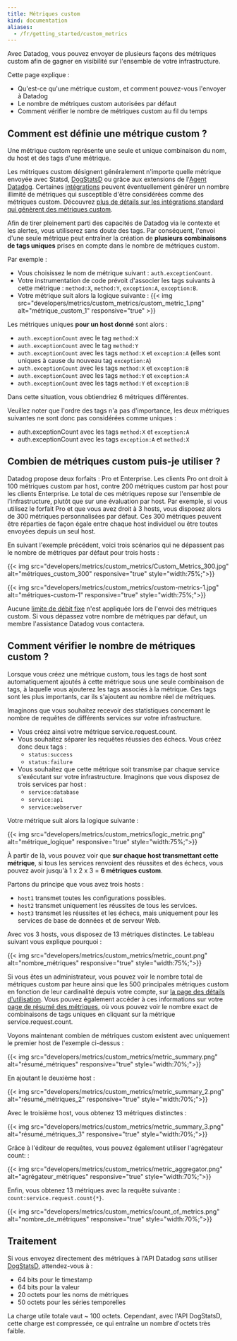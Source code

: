 ```yaml
---
title: Métriques custom
kind: documentation
aliases:
  - /fr/getting_started/custom_metrics
---
```

Avec Datadog, vous pouvez envoyer de plusieurs façons des métriques custom afin de gagner en visibilité sur l'ensemble de votre infrastructure.

Cette page explique :

* Qu'est-ce qu'une métrique custom, et comment pouvez-vous l'envoyer à Datadog
* Le nombre de métriques custom autorisées par défaut
* Comment vérifier le nombre de métriques custom au fil du temps

## Comment est définie une métrique custom ?

Une métrique custom représente une seule et unique combinaison du nom, du host et des tags d'une métrique.

Les métriques custom désignent généralement n'importe quelle métrique envoyée avec Statsd, [DogStatsD][1] ou grâce aux extensions de l'[Agent Datadog][2]. Certaines [intégrations][3] peuvent éventuellement générer un nombre illimité de métriques qui susceptible d'être considérées comme des métriques custom. Découvrez [plus de détails sur les intégrations standard qui génèrent des métriques custom][4].

Afin de tirer pleinement parti des capacités de Datadog via le contexte et les alertes, vous utiliserez sans doute des tags. Par conséquent, l'envoi d'une seule métrique peut entraîner la création de **plusieurs combinaisons de tags uniques** prises en compte dans le nombre de métriques custom.

Par exemple :

* Vous choisissez le nom de métrique suivant : `auth.exceptionCount`.
* Votre instrumentation de code prévoit d'associer les tags suivants à cette métrique : `method:X`, `method:Y`, `exception:A`, `exception:B`.
* Votre métrique suit alors la logique suivante :
{{< img src="developers/metrics/custom_metrics/custom_metric_1.png" alt="métrique_custom_1" responsive="true" >}}

Les métriques uniques **pour un host donné** sont alors :

* `auth.exceptionCount` avec le tag `method:X`
* `auth.exceptionCount` avec le tag `method:Y`
* `auth.exceptionCount` avec les tags `method:X` et `exception:A` (elles sont uniques à cause du nouveau tag `exception:A`)
* `auth.exceptionCount` avec les tags `method:X` et `exception:B`
* `auth.exceptionCount` avec les tags `method:Y` et `exception:A`
* `auth.exceptionCount` avec les tags `method:Y` et `exception:B`

Dans cette situation, vous obtiendriez 6 métriques différentes.

Veuillez noter que l'ordre des tags n'a pas d'importance, les deux métriques suivantes ne sont donc pas considérées comme uniques :

* auth.exceptionCount avec les tags `method:X` et `exception:A`
* auth.exceptionCount avec les tags `exception:A` et `method:X`

## Combien de métriques custom puis-je utiliser ?

Datadog propose deux forfaits : Pro et Enterprise. Les clients Pro ont droit à 100 métriques custom par host, contre 200 métriques custom par host pour les clients Enterprise. Le total de ces métriques repose sur l'ensemble de l'infrastructure, plutôt que sur une évaluation par host. Par exemple, si vous utilisez le forfait Pro et que vous avez droit à 3 hosts, vous disposez alors de 300 métriques personnalisées par défaut. Ces 300 métriques peuvent être réparties de façon égale entre chaque host individuel ou être toutes envoyées depuis un seul host.

En suivant l'exemple précédent, voici trois scénarios qui ne dépassent pas le nombre de métriques par défaut pour trois hosts :

{{< img src="developers/metrics/custom_metrics/Custom_Metrics_300.jpg" alt="métriques_custom_300" responsive="true" style="width:75%;">}}

{{< img src="developers/metrics/custom_metrics/custom-metrics-1.jpg" alt="métriques-custom-1" responsive="true" style="width:75%;">}}

Aucune [limite de débit fixe][5] n'est appliquée lors de l'envoi des métriques custom. Si vous dépassez votre nombre de métriques par défaut, un membre l'assistance Datadog vous contactera.

## Comment vérifier le nombre de métriques custom ?

Lorsque vous créez une métrique custom, tous les tags de host sont automatiquement ajoutés à cette métrique sous une seule combinaison de tags, à laquelle vous ajouterez les tags associés à la métrique. Ces tags sont les plus importants, car ils s'ajoutent au nombre réel de métriques.

Imaginons que vous souhaitez recevoir des statistiques concernant le nombre de requêtes de différents services sur votre infrastructure.

* Vous créez ainsi votre métrique service.request.count.
* Vous souhaitez séparer les requêtes réussies des échecs. Vous créez donc deux tags :
    * `status:success`
    * `status:failure`
* Vous souhaitez que cette métrique soit transmise par chaque service s'exécutant sur votre infrastructure. Imaginons que vous disposez de trois services par host :
    * `service:database`
    * `service:api`
    * `service:webserver`

Votre métrique suit alors la logique suivante :

{{< img src="developers/metrics/custom_metrics/logic_metric.png" alt="métrique_logique" responsive="true" style="width:75%;">}}

À partir de là, vous pouvez voir que **sur chaque host transmettant cette métrique**, si tous les services renvoient des réussites et des échecs, vous pouvez avoir jusqu'à 1 x 2 x 3 = **6 métriques custom**.

Partons du principe que vous avez trois hosts :

* `host1` transmet toutes les configurations possibles.
* `host2` transmet uniquement les réussites de tous les services.
* `host3` transmet les réussites et les échecs, mais uniquement pour les services de base de données et de serveur Web.

Avec vos 3 hosts, vous disposez de 13 métriques distinctes. Le tableau suivant vous explique pourquoi :

{{< img src="developers/metrics/custom_metrics/metric_count.png" alt="nombre_métriques" responsive="true" style="width:75%;">}}

Si vous êtes un administrateur, vous pouvez voir le nombre total de métriques custom par heure ainsi que les 500 principales métriques custom en fonction de leur cardinalité depuis votre compte, sur [la page des détails d'utilisation][6]. Vous pouvez également accéder à ces informations sur votre [page de résumé des métriques][7], où vous pouvez voir le nombre exact de combinaisons de tags uniques en cliquant sur la métrique service.request.count.

Voyons maintenant combien de métriques custom existent avec uniquement le premier host de l'exemple ci-dessus :

{{< img src="developers/metrics/custom_metrics/metric_summary.png" alt="résumé_métriques" responsive="true" style="width:70%;">}}

En ajoutant le deuxième host :

{{< img src="developers/metrics/custom_metrics/metric_summary_2.png" alt="résumé_métriques_2" responsive="true" style="width:70%;">}}

Avec le troisième host, vous obtenez 13 métriques distinctes :

{{< img src="developers/metrics/custom_metrics/metric_summary_3.png" alt="résumé_métriques_3" responsive="true" style="width:70%;">}}

Grâce à l'éditeur de requêtes, vous pouvez également utiliser l'agrégateur count: :

{{< img src="developers/metrics/custom_metrics/metric_aggregator.png" alt="agrégateur_métriques" responsive="true" style="width:70%;">}}

Enfin, vous obtenez 13 métriques avec la requête suivante : `count:service.request.count{*}`.

{{< img src="developers/metrics/custom_metrics/count_of_metrics.png" alt="nombre_de_métriques" responsive="true" style="width:70%;">}}

## Traitement

Si vous envoyez directement des métriques à l'API Datadog *sans* utiliser [DogStatsD][1], attendez-vous à :

* 64 bits pour le timestamp
* 64 bits pour la valeur
* 20 octets pour les noms de métriques
* 50 octets pour les séries temporelles

La charge utile totale vaut \~ 100 octets. Cependant, avec l'API DogStatsD, cette charge est compressée, ce qui entraîne un nombre d'octets très faible.

[1]: /fr/developers/dogstatsd
[2]: /fr/agent
[3]: /fr/integrations
[4]: /fr/integrations/faq/what-standard-integrations-emit-custom-metrics
[5]: /fr/api/#rate-limiting
[6]: https://app.datadoghq.com/account/usage/hourly
[7]: https://app.datadoghq.com/metric/summary
